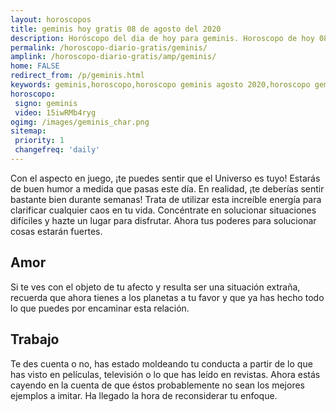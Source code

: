 ```yaml
---
layout: horoscopos
title: geminis hoy gratis 08 de agosto del 2020 
description: Horóscopo del dia de hoy para geminis. Horoscopo de hoy 08 de agosto del 2020. Las predicciones de amor, trabajo, vida personal gratis.
permalink: /horoscopo-diario-gratis/geminis/
amplink: /horoscopo-diario-gratis/amp/geminis/
home: FALSE
redirect_from: /p/geminis.html
keywords: geminis,horoscopo,horoscopo geminis agosto 2020,horoscopo geminis hoy,tarot geminis agosto 2020,horoscopo geminis,tarot geminis hoy,horoscopo de hoy,horoscopo diario,tarot del amor,horoscopo de hoy geminis,horoscopo diario del tarot, Horoscopo de hoy geminis 08 de agosto del 2020,horóscopo del día,signos zodiacales 2020, el horoscopo de hoy
horoscopo:
 signo: geminis
 video: 15iwRMb4ryg
ogimg: /images/geminis_char.png
sitemap:
 priority: 1
 changefreq: 'daily'
---
```



Con el aspecto en juego, ¡te puedes sentir que el Universo es tuyo! Estarás de buen humor a medida que pasas este día. En realidad, ¡te deberías sentir bastante bien durante semanas! Trata de utilizar esta increíble energía para clarificar cualquier caos en tu vida. Concéntrate en solucionar situaciones difíciles y hazte un lugar para disfrutar. Ahora tus poderes para solucionar cosas estarán fuertes.

## Amor

Si te ves con el objeto de tu afecto y resulta ser una situación extraña, recuerda que ahora tienes a los planetas a tu favor y que ya has hecho todo lo que puedes por encaminar esta relación.

## Trabajo

Te des cuenta o no, has estado moldeando tu conducta a partir de lo que has visto en películas, televisión o lo que has leído en revistas. Ahora estás cayendo en la cuenta de que éstos probablemente no sean los mejores ejemplos a imitar. Ha llegado la hora de reconsiderar tu enfoque.